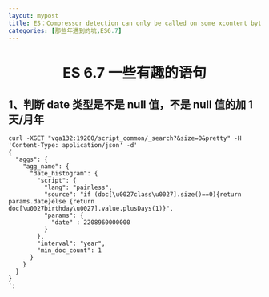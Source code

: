 ```yaml
---
layout: mypost
title: ES：Compressor detection can only be called on some xcontent bytes or compressed xcontent bytes
categories: [那些年遇到的坑,ES6.7]
---
```


# <center> ES 6.7 一些有趣的语句 </center>

## 1、判断 date 类型是不是 null 值，不是 null 值的加 1 天/月年

```
curl -XGET "vqa132:19200/script_common/_search?&size=0&pretty" -H 'Content-Type: application/json' -d'
{
  "aggs": {
    "agg_name": {
      "date_histogram": {
        "script": {
          "lang": "painless",
          "source": "if (doc[\u0027class\u0027].size()==0){return params.date}else {return doc[\u0027birthday\u0027].value.plusDays(1)}",
          "params": {
            "date" : 2208960000000
          }
        },
        "interval": "year",
        "min_doc_count": 1
      }
    }
  }
}
';
```